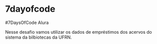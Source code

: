# 7dayofcode
#7DaysOfCode Alura

Nesse desafio vamos utilizar os dados de empréstimos dos acervos do sistema da bilbiotecas da UFRN.



